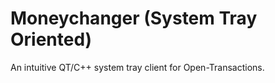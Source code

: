 Moneychanger (System Tray Oriented)
============
An intuitive QT/C++ system tray client for Open-Transactions.

